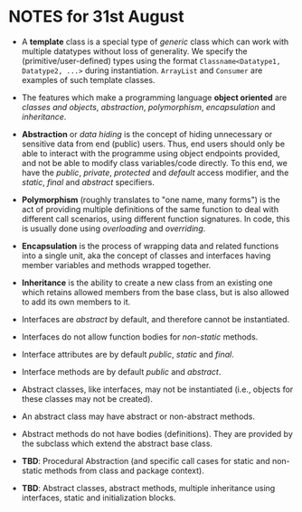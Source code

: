 # NOTES for 31st August

* A __template__ class is a special type of _generic_ class which can work with multiple datatypes without loss of generality. We specify the (primitive/user-defined) types using the format `Classname<Datatype1, Datatype2, ...>` during instantiation. `ArrayList` and `Consumer` are examples of such template classes.

* The features which make a programming language __object oriented__ are _classes and objects_, _abstraction_, _polymorphism_, _encapsulation_ and _inheritance_.

* __Abstraction__ or _data hiding_ is the concept of hiding unnecessary or sensitive data from end (public) users. Thus, end users should only be able to interact with the programme using object endpoints provided, and not be able to modify class variables/code directly. To this end, we have the _public_, _private_, _protected_ and _default_ access modifier, and the _static_, _final_ and _abstract_ specifiers.

* __Polymorphism__ (roughly translates to "one name, many forms") is the act of providing multiple definitions of the same function to deal with different call scenarios, using different function signatures. In code, this is usually done using _overloading_ and _overriding_.

* __Encapsulation__ is the process of wrapping data and related functions into a single unit, aka the concept of classes and interfaces having member variables and methods wrapped together.

* __Inheritance__ is the ability to create a new class from an existing one which retains allowed members from the base class, but is also allowed to add its own members to it.

* Interfaces are _abstract_ by default, and therefore cannot be instantiated.

* Interfaces do not allow function bodies for _non-static_ methods.

* Interface attributes are by default _public_, _static_ and _final_.

* Interface methods are by default _public_ and _abstract_.

* Abstract classes, like interfaces, may not be instantiated (i.e., objects for these classes may not be created).

* An abstract class may have abstract or non-abstract methods.

* Abstract methods do not have bodies (definitions). They are provided by the subclass which extend the abstract base class.

* __TBD__: Procedural Abstraction (and specific call cases for static and non-static methods from class and package context).

* __TBD__: Abstract classes, abstract methods, multiple inheritance using interfaces, static and initialization blocks.